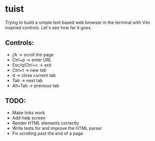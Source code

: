 # tuist

Trying to build a simple text based web browser in the terminal with Vim inspired controls.
Let's see how far it goes.

## Controls:
- j/k -> scroll the page
- Ctrl+p -> enter URL
- Esc/q/Ctrl+c -> exit
- Ctrl+t -> new tab
- d -> close current tab
- Tab -> next tab
- Alt+Tab -> previous tab

## TODO:
- Make links work
- Add help screen
- Render HTML elements correctly
- Write tests for and improve the HTML parser
- Fix scrolling past the end of a page
